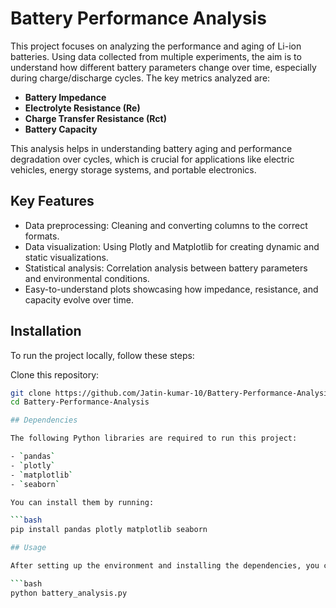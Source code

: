 # Battery Performance Analysis

This project focuses on analyzing the performance and aging of Li-ion batteries. Using data collected from multiple experiments, the aim is to understand how different battery parameters change over time, especially during charge/discharge cycles. The key metrics analyzed are:

- **Battery Impedance**
- **Electrolyte Resistance (Re)**
- **Charge Transfer Resistance (Rct)**
- **Battery Capacity**

This analysis helps in understanding battery aging and performance degradation over cycles, which is crucial for applications like electric vehicles, energy storage systems, and portable electronics.

## Key Features

- Data preprocessing: Cleaning and converting columns to the correct formats.
- Data visualization: Using Plotly and Matplotlib for creating dynamic and static visualizations.
- Statistical analysis: Correlation analysis between battery parameters and environmental conditions.
- Easy-to-understand plots showcasing how impedance, resistance, and capacity evolve over time.

## Installation

To run the project locally, follow these steps:

 Clone this repository:

   ```bash
   git clone https://github.com/Jatin-kumar-10/Battery-Performance-Analysis.git
   cd Battery-Performance-Analysis

## Dependencies

The following Python libraries are required to run this project:

- `pandas`
- `plotly`
- `matplotlib`
- `seaborn`

You can install them by running:

```bash
pip install pandas plotly matplotlib seaborn

## Usage

After setting up the environment and installing the dependencies, you can run the analysis script as follows:

```bash
python battery_analysis.py

